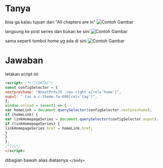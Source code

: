 # Tanya 
bisa ga kalau tujuan dari "All chapters are in"
![Contoh Gambar](https://blogger.googleusercontent.com/img/b/R29vZ2xl/AVvXsEj3YrJUvjJaUCiHeUULhxwRn3tdxvdcfh0pgABOEVDv_rYcH6ZWZICRhjGdtP0f3JT7BOUSVglJN-ilsISAB-NAT7G3NLJwfQdfCNBT_xVNLHdhXD2ZO-_nIF4IyltBS69EFIMqclYRl8G8zZlsB-_QxZRqvGMA4sMf90-n6L6ZHzPHjANwvE2rZBmX23E/s1600/Screenshot%202025-02-09%20at%2002-20-52%20Lock%20-%20Katainaka%20no%20Ossan%20Chapter%2005.png)

langsung ke post series dan bukan ke sini
![Contoh Gambar](https://blogger.googleusercontent.com/img/b/R29vZ2xl/AVvXsEjuWPL7FKxJR-51biBlyQiiIGMyGsCjY3ekYdshdezeDLru6jzvqs-J22Aye6C821ZOVIicbWGohM53YJsN0Z22EyeJ4xvOeOmOVH19Mo-aYlfvJI0uiF5wqUWHkRcKqi04M7XiyNYj-LxZGDHDUs3JC3DMktfy4GZGXfLE9ORcrJHM8S3BB0iTNjgFWRc/s1600/Screenshot%202025-02-09%20at%2002-22-09%20Rekomendasi%20Komik%20Katainaka%20no%20Ossan%20Terbaik.png)

sama seperti tombol home yg ada di sini
![Contoh Gambar](https://blogger.googleusercontent.com/img/b/R29vZ2xl/AVvXsEjTpi22t65Ch7OeEJiC3tsDvcs4kSPKdXZ6-Gi_pbrGDDt1tBSE245uLLI9iJb5rnfJMgzdgpPjWAadyPVtoI4c6EWD5rjGL4W8Dop8FxaB9x-uWAnuo6tP18Pn4x8VULH6GhddHG5kUkU7cc__drzEuTJT7At99Ni0h5Zasc0Sj3mdPZ0e30HZF1u6vxc/s1600/Screenshot%202025-02-09%20at%2002-26-14%20Lock%20-%20Katainaka%20no%20Ossan%20Chapter%2004.png)

# Jawaban 

letakan script ini
```html
<script> /*<![CDATA[*/
const configSelector = {
nextprevhome: "#nextPrevJS .nav-right a[rel='home']",
ouput: ".tac a.c-theme.fw-600[rel='tag']",
};
window.onload = (event) => {
var homeLink = document.querySelector(configSelector.nextprevhome);
if (homeLink) {
var linkHomepageSeries = document.querySelector(configSelector.ouput);
if (linkHomepageSeries) {
linkHomepageSeries.href = homeLink.href;
}
}
};
/*]]>*/
</script>
```
dibagian bawah alias diatasnya `</body>`